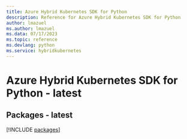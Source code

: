 ```yaml
---
title: Azure Hybrid Kubernetes SDK for Python
description: Reference for Azure Hybrid Kubernetes SDK for Python
author: lmazuel
ms.author: lmazuel
ms.data: 07/17/2023
ms.topic: reference
ms.devlang: python
ms.service: hybridkubernetes
---
```

# Azure Hybrid Kubernetes SDK for Python - latest
## Packages - latest
[!INCLUDE [packages](hybrid-kubernetes-index.md)]